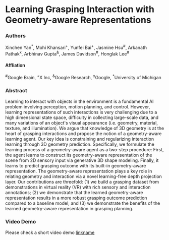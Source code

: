 # Learning Grasping Interaction with Geometry-aware Representations
### Authors
Xinchen Yan<sup>*</sup>, Mohi Khansari<sup>+</sup>, Yunfei Bai<sup>+</sup>, Jasmine Hsu<sup>#</sup>, Arkanath Pathak<sup>x</sup>,
Arbhinav Gupta<sup>&</sup>, James Davidson<sup>#</sup>, Honglak Lee<sup>#</sup>

#### Affliation
<sup>#</sup>Google Brain, 
<sup>+</sup>X Inc, 
<sup>&</sup>Google Research, 
<sup>x</sup>Google, 
<sup>*</sup>University of Michigan

### Abstract

Learning to interact with objects in the environment is a fundamental AI problem involving perception, motion planning, and control. 
However, learning representations of such interactions is very challenging due to a high dimensional state space, difficulty in collecting large-scale data, and many variations of an object's visual appearance (i.e. geometry, material, texture, and illumination).
We argue that knowledge of 3D geometry is at the heart of grasping interactions and propose the notion of a geometry-aware learning agent. 
Our key idea is constraining and regularizing interaction learning through 3D geometry prediction.
Specifically, we formulate the learning process of a geometry-aware agent as a two-step procedure: 
First, the agent learns to construct its geometry-aware representation of the scene from 2D sensory input via generative 3D shape modeling.
Finally, it learns to predict grasping outcome with its built-in geometry-aware representation. 
The geometry-aware representation plays a key role in relating geometry and interaction via a novel learning-free depth projection layer. 
Our contributions are threefold: 
(1) we build a grasping dataset from demonstrations in virtual reality (VR) with rich sensory and interaction annotations; 
(2) we demonstrate that the learned geometry-aware representation results in a more robust grasping outcome prediction compared to a baseline model; and 
(3) we demonstrate the benefits of the learned geometry-aware representation in grasping planning.

### Video Demo
Please check a short video demo 
[linkname](https://youtubevideourl)

